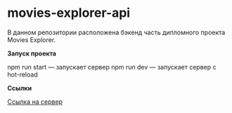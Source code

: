 # movies-explorer-api

В данном репозитории расположена бэкенд часть дипломного проекта Movies Explorer. 

**Запуск проекта**

npm run start — запускает сервер
npm run dev — запускает сервер с hot-reload

**Ссылки**

[Ссылка на сервер](https://api.my-movies.nomoredomains.club)
